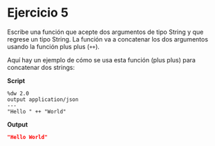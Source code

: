 
# Ejercicio 5

Escribe una función que acepte dos argumentos de tipo String y que regrese un tipo String. La función va a concatenar los dos argumentos usando la función plus plus (`++`).

Aquí hay un ejemplo de cómo se usa esta función (plus plus) para concatenar dos strings:

**Script**
```dataweave
%dw 2.0
output application/json
---
"Hello " ++ "World"
```
**Output**
```json
"Hello World"
```